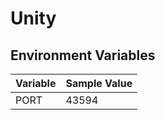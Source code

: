 # Unity

## Environment Variables

| Variable  | Sample Value |
|-----------|--------------|
| PORT      | 43594        |